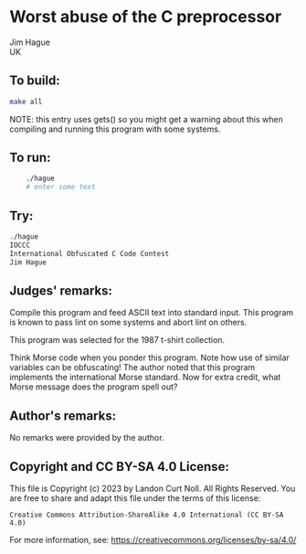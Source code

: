 # Worst abuse of the C preprocessor

Jim Hague    
UK  

## To build:

```sh
make all
```


NOTE: this entry uses gets() so you might get a warning about this when
compiling and running this program with some systems.

## To run:

```sh
	./hague
	# enter some text
```

## Try:

```sh
./hague
IOCCC
International Obfuscated C Code Contest
Jim Hague
```


## Judges' remarks:

Compile this program and feed ASCII text into standard input.  This
program is known to pass lint on some systems and abort lint on
others.

This program was selected for the 1987 t-shirt collection.

Think Morse code when you ponder this program.  Note how use of
similar variables can be obfuscating!  The author noted that this
program implements the international Morse standard.  Now for extra
credit, what Morse message does the program spell out?

## Author's remarks:

No remarks were provided by the author.

## Copyright and CC BY-SA 4.0 License:

This file is Copyright (c) 2023 by Landon Curt Noll.  All Rights Reserved.
You are free to share and adapt this file under the terms of this license:

    Creative Commons Attribution-ShareAlike 4.0 International (CC BY-SA 4.0)

For more information, see: https://creativecommons.org/licenses/by-sa/4.0/
